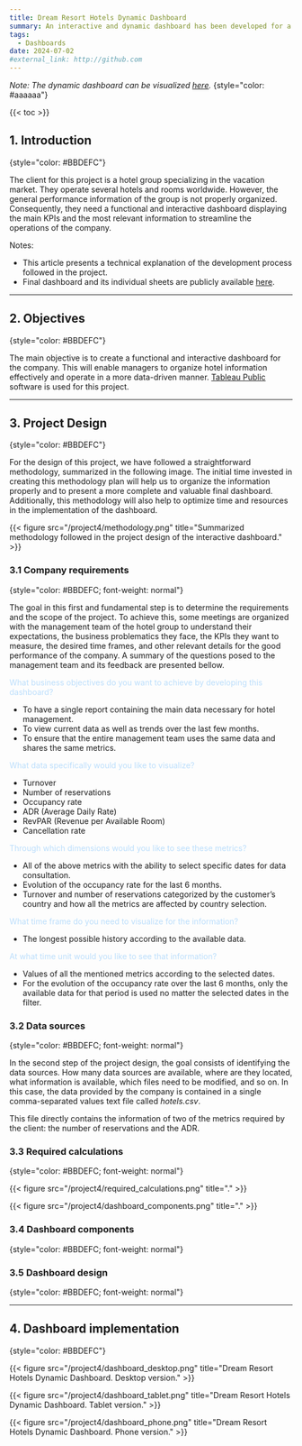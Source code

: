 ```yaml
---
title: Dream Resort Hotels Dynamic Dashboard
summary: An interactive and dynamic dashboard has been developed for a hotel group. The main KPIs, including turnover, ADR, number of reservations, occupancy rate, RevPAR, and cancellation rate, are visualized in the dashboard along with other relevant metrics.
tags:
  - Dashboards
date: 2024-07-02
#external_link: http://github.com
---
```

*Note: The dynamic dashboard can be visualized [here](https://public.tableau.com/views/Dream_resort_hotels_dynamic_dashboard/Dashboard1?:language=es-ES&publish=yes&:sid=&:display_count=n&:origin=viz_share_link).*
{style="color: #aaaaaa"}

{{< toc >}}

## 1. Introduction
{style="color: #BBDEFC"}

The client for this project is a hotel group specializing in the vacation market. They operate several hotels and rooms worldwide. However, the general performance information of the group is not properly organized. Consequently, they need a functional and interactive dashboard displaying the main KPIs and the most relevant information to streamline the operations of the company.

Notes:

* This article presents a technical explanation of the development process followed in the project.
* Final dashboard and its individual sheets are publicly available [here](https://public.tableau.com/views/Dream_resort_hotels_dynamic_dashboard/Dashboard1?:language=es-ES&publish=yes&:sid=&:display_count=n&:origin=viz_share_link).

---

## 2. Objectives
{style="color: #BBDEFC"}

The main objective is to create a functional and interactive dashboard for the company. This will enable managers to organize hotel information effectively and operate in a more data-driven manner. [Tableau Public](https://public.tableau.com/app/discover) software is used for this project.

---

## 3. Project Design
{style="color: #BBDEFC"}

For the design of this project, we have followed a straightforward methodology, summarized in the following image. The initial time invested in creating this methodology plan will help us to organize the information properly and to present a more complete and valuable final dashboard. Additionally, this methodology will also help to optimize time and resources in the implementation of the dashboard.

{{< figure src="/project4/methodology.png" title="Summarized methodology followed in the project design of the interactive dashboard." >}}

### 3.1 Company requirements
{style="color: #BBDEFC; font-weight: normal"}

 The goal in this first and fundamental step is to determine the requirements and the scope of the project. To achieve this, some meetings are organized with the management team of the hotel group to understand their expectations, the business problematics they face, the KPIs they want to measure, the desired time frames, and other relevant details for the good performance of the company. A summary of the questions posed to the management team and its feedback are presented bellow.

<text style='color: #BBDEFC; font-weight: normal;'>What business objectives do you want to achieve by developing this dashboard?</text>

* To have a single report containing the main data necessary for hotel management.
* To view current data as well as trends over the last few months.
* To ensure that the entire management team uses the same data and shares the same metrics.

<text style='color: #BBDEFC; font-weight: normal;'>What data specifically would you like to visualize?</text>

* Turnover
* Number of reservations
* Occupancy rate
* ADR (Average Daily Rate)
* RevPAR (Revenue per Available Room)
* Cancellation rate

<text style='color: #BBDEFC; font-weight: normal;'>Through which dimensions would you like to see these metrics?</text>

* All of the above metrics with the ability to select specific dates for data consultation.
* Evolution of the occupancy rate for the last 6 months.
* Turnover and number of reservations categorized by the customer’s country and how all the metrics are affected by country selection.

<text style='color: #BBDEFC; font-weight: normal;'>What time frame do you need to visualize for the information?</text>

* The longest possible history according to the available data.

<text style='color: #BBDEFC; font-weight: normal;'>At what time unit would you like to see that information?</text>

* Values of all the mentioned metrics according to the selected dates.
* For the evolution of the occupancy rate over the last 6 months, only the available data for that period is used no matter the selected dates in the filter.


### 3.2 Data sources
{style="color: #BBDEFC; font-weight: normal"}

In the second step of the project design, the goal consists of identifying the data sources. How many data sources are available, where are they located, what information is available, which files need to be modified, and so on. In this case, the data provided by the company is contained in a single comma-separated values text file called *hotels.csv*.

This file directly contains the information of two of the metrics required by the client: the number of reservations and the ADR.

### 3.3 Required calculations
{style="color: #BBDEFC; font-weight: normal"}

{{< figure src="/project4/required_calculations.png" title="." >}}

{{< figure src="/project4/dashboard_components.png" title="." >}}

### 3.4 Dashboard components
{style="color: #BBDEFC; font-weight: normal"}

### 3.5 Dashboard design
{style="color: #BBDEFC; font-weight: normal"}


---

## 4. Dashboard implementation
{style="color: #BBDEFC"}



{{< figure src="/project4/dashboard_desktop.png" title="Dream Resort Hotels Dynamic Dashboard. Desktop version." >}}

{{< figure src="/project4/dashboard_tablet.png" title="Dream Resort Hotels Dynamic Dashboard. Tablet version." >}}

{{< figure src="/project4/dashboard_phone.png" title="Dream Resort Hotels Dynamic Dashboard. Phone version." >}}


